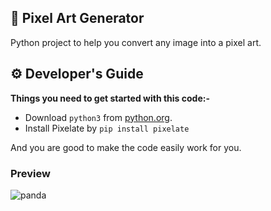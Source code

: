 ## 👾 Pixel Art Generator
Python project to help you convert any image into a pixel art.

## ⚙️ Developer's Guide
**Things you need to get started with this code:-**
* Download `python3` from [python.org](https://www.python.org/downloads/).
* Install Pixelate by `pip install pixelate`

And you are good to make the code easily work for you.

### Preview
![panda](https://i.ibb.co/GxknKKp/Before-and-After.png)

